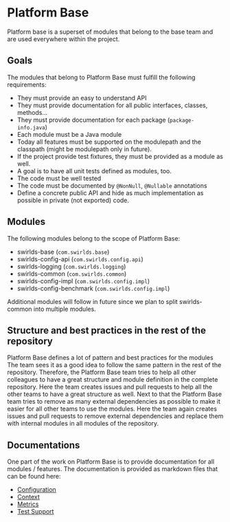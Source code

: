 # Platform Base

Platform base is a superset of modules that belong to the base team and are used everywhere within the project.

## Goals

The modules that belong to Platform Base must fulfill the following requirements:

- They must provide an easy to understand API
- They must provide documentation for all public interfaces, classes, methods...
- They must provide documentation for each package (`package-info.java`)
- Each module must be a Java module
- Today all features must be supported on the modulepath and the classpath (might be modulepath only in future).
- If the project provide test fixtures, they must be provided as a module as well.
- A goal is to have all unit tests defined as modules, too.
- The code must be well tested
- The code must be documented by `@NonNull`, `@Nullable` annotations
- Define a concrete public API and hide as much implementation as possible in private (not exported) code.

## Modules

The following modules belong to the scope of Platform Base:

- swirlds-base (`com.swirlds.base`)
- swirlds-config-api (`com.swirlds.config.api`)
- swirlds-logging (`com.swirlds.logging`)
- swirlds-common (`com.swirlds.common`)
- swirlds-config-impl (`com.swirlds.config.impl`)
- swirlds-config-benchmark (`com.swirlds.config.impl`)

Additional modules will follow in future since we plan to split swirlds-common into multiple modules.

## Structure and best practices in the rest of the repository

Platform Base defines a lot of pattern and best practices for the modules
The team sees it as a good idea to follow the same pattern in the rest of the repository.
Therefore, the Platform Base team tries to help all other colleagues to have a great structure and module definition in the complete repository.
Here the team creates issues and pull requests to help all the other teams to have a great structure as well.
Next to that the Platform Base team tries to remove as many external dependencies as possible to make it easier for all other teams to use the modules.
Here the team again creates issues and pull requests to remove external dependencies and replace them with internal modules in all modules of the repository.

## Documentations

One part of the work on Platform Base is to provide documentation for all modules / features.
The documentation is provided as markdown files that can be found here:

- [Configuration](./base/configuration/configuration.md)
- [Context](./base/context/context.md)
- [Metrics](./base/metrics/metrics.md)
- [Test Support](./base/test-support/test-support.md)